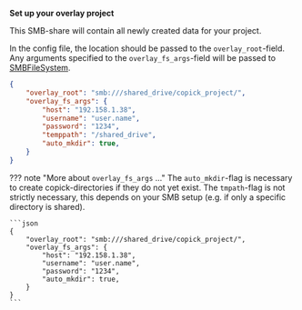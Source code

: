 **Set up your overlay project**

This SMB-share will contain all newly created data for your project.

In the config file, the location should be passed to the `overlay_root`-field. Any arguments specified to the
`overlay_fs_args`-field will be passed to [SMBFileSystem](https://filesystem-spec.readthedocs.io/en/latest/api.html#fsspec.implementations.smb.SMBFileSystem).

```json
{
    "overlay_root": "smb:///shared_drive/copick_project/",
    "overlay_fs_args": {
        "host": "192.158.1.38",
        "username": "user.name",
        "password": "1234",
        "temppath": "/shared_drive",
        "auto_mkdir": true,
    }
}
```


??? note "More about `overlay_fs_args` ..."
    The `auto_mkdir`-flag is necessary to create copick-directories if they do not yet exist. The `tmpath`-flag is not
    strictly necessary, this depends on your SMB setup (e.g. if only a specific directory is shared).

    ```json
    {
        "overlay_root": "smb:///shared_drive/copick_project/",
        "overlay_fs_args": {
            "host": "192.158.1.38",
            "username": "user.name",
            "password": "1234",
            "auto_mkdir": true,
        }
    }
    ```
